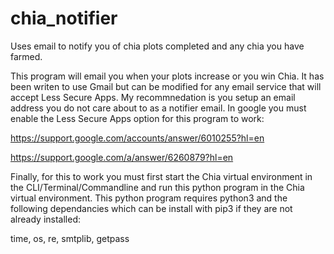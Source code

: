 # chia_notifier
Uses email to notify you of chia plots completed and any chia you have farmed. 

This program will email you when your plots increase or you win Chia. It has been writen to use Gmail but can be modified for any email service that will accept Less Secure Apps. My recommnedation is you setup an email address you do not care about to as a notifier email. In google you must enable the Less Secure Apps option for this program to work: 

https://support.google.com/accounts/answer/6010255?hl=en 

https://support.google.com/a/answer/6260879?hl=en

Finally, for this to work you must first start the Chia virtual environment in the CLI/Terminal/Commandline and run this python program in the Chia virtual environment. This python program requires python3 and the following dependancies which can be install with pip3 if they are not already installed:

time,
os,
re,
smtplib,
getpass
